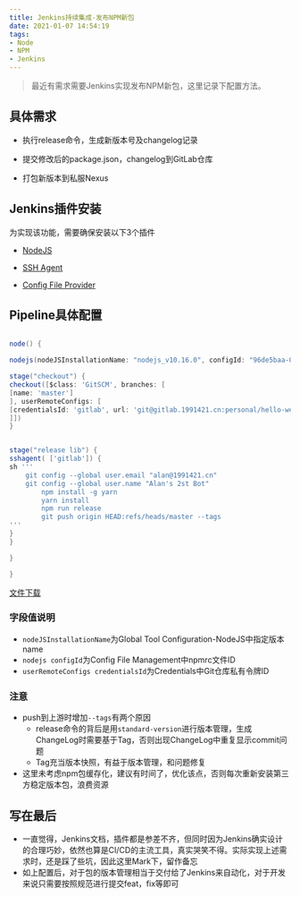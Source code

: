 ```yaml
---
title: Jenkins持续集成-发布NPM新包
date: 2021-01-07 14:54:19
tags:
- Node
- NPM
- Jenkins
---
```


> 最近有需求需要Jenkins实现发布NPM新包，这里记录下配置方法。



## 具体需求

- 执行release命令，生成新版本号及changelog记录

- 提交修改后的package.json，changelog到GitLab仓库

- 打包新版本到私服Nexus

## Jenkins插件安装

为实现该功能，需要确保安装以下3个插件

- [NodeJS](https://plugins.jenkins.io/nodejs/)

- [SSH Agent](https://plugins.jenkins.io/ssh-agent/)

- [Config File Provider](https://plugins.jenkins.io/config-file-provider/)

  

## Pipeline具体配置

```groovy

node() {

nodejs(nodeJSInstallationName: "nodejs_v10.16.0", configId: "96de5baa-02b1-4cb9-9f65-e8f96452b59c") {

stage("checkout") {
checkout([$class: 'GitSCM', branches: [
[name: 'master']
], userRemoteConfigs: [
[credentialsId: 'gitlab', url: 'git@gitlab.1991421.cn:personal/hello-web.git']
]])
}


stage("release lib") {
sshagent( ['gitlab']) {
sh '''
    git config --global user.email "alan@1991421.cn"
    git config --global user.name "Alan's 2st Bot"
		npm install -g yarn
		yarn install
		npm run release
		git push origin HEAD:refs/heads/master --tags
'''
}
}

}

}

```



[文件下载]([**jenkins-release-npm.groovy**](https://gist.github.com/alanhg/fcdf6daeb9ded0e5427578f5aafdf023#file-jenkins-release-npm-groovy))

### 字段值说明

- `nodeJSInstallationName`为Global Tool Configuration-NodeJS中指定版本name
- `nodejs configId`为Config File Management中npmrc文件ID
- `userRemoteConfigs credentialsId`为Credentials中Git仓库私有令牌ID



### 注意

- push到上游时增加`--tags`有两个原因
  - release命令的背后是用`standard-version`进行版本管理，生成ChangeLog时需要基于Tag，否则出现ChangeLog中重复显示commit问题
  - Tag充当版本快照，有益于版本管理，和问题修复
- 这里未考虑npm包缓存化，建议有时间了，优化该点，否则每次重新安装第三方稳定版本包，浪费资源

## 写在最后

- 一直觉得，Jenkins文档，插件都是参差不齐，但同时因为Jenkins确实设计的合理巧妙，依然也算是CI/CD的主流工具，真实哭笑不得。实际实现上述需求时，还是踩了些坑，因此这里Mark下，留作备忘
- 如上配置后，对于包的版本管理相当于交付给了Jenkins来自动化，对于开发来说只需要按照规范进行提交feat，fix等即可

